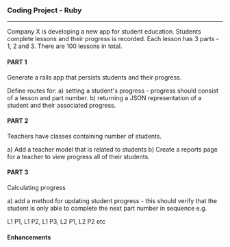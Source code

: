 ### Coding Project - Ruby
--------------

Company X is developing a new app for student education. Students complete lessons and their progress is recorded.
Each lesson has 3 parts - 1, 2 and 3. There are 100 lessons in total.

#### PART 1

Generate a rails app that persists students and their progress.

Define routes for:
a) setting a student's progress - progress should consist of a lesson and part number.
b) returning a JSON representation of a student and their associated progress.

#### PART 2

Teachers have classes containing number of students.

a) Add a teacher model that is related to students
b) Create a reports page for a teacher to view progress all of their students.

#### PART 3

Calculating progress

a) add a method for updating student progress - this should verify that the
student is only able to complete the next part number in sequence e.g.

L1 P1, L1 P2, L1 P3, L2 P1, L2 P2 etc

#### Enhancements
